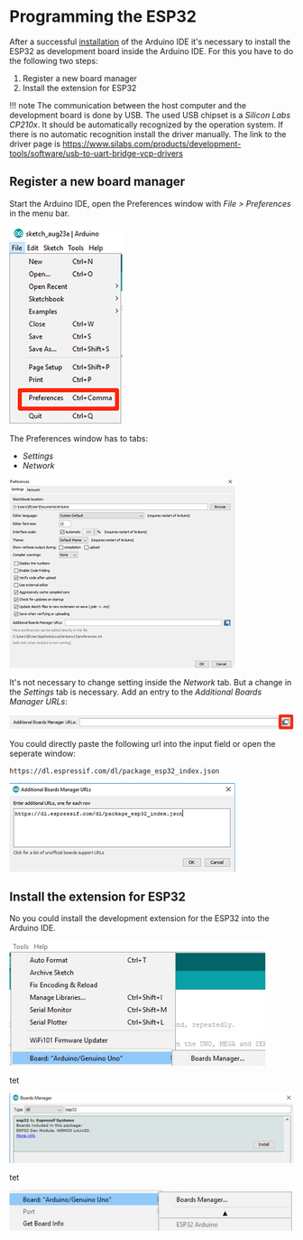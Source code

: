 # Programming the ESP32

After a successful [installation](../install) of the Arduino IDE it's necessary to install the ESP32 as development board inside the Arduino IDE. For this you have to do the following two steps:

1. Register a new board manager
2. Install the extension for ESP32

!!! note
    The communication between the host computer and the development board is done by USB. The used USB chipset is a *Silicon Labs CP210x*. It should be automatically recognized by the operation system. If there is no automatic recognition install the driver manually. The link to the driver page is https://www.silabs.com/products/development-tools/software/usb-to-uart-bridge-vcp-drivers

## Register a new board manager

Start the Arduino IDE, open the Preferences window with *File > Preferences* in the menu bar.

![Open Preferences windows](../../images/esp32/arduino_ide/open_preferences.png)

The Preferences window has to tabs:

+ *Settings*
+ *Network*

![Preferences window](../../images/esp32/arduino_ide/preferences_window.jpg)

It's not necessary to change setting inside the *Network* tab. But a change in the *Settings* tab is necessary. Add an entry to the *Additional Boards Manager URLs*:

![board_manager_urls](../../images/esp32/arduino_ide/board_manager_urls.jpg)

You could directly paste the following url into the input field or open the seperate window:

```
https://dl.espressif.com/dl/package_esp32_index.json
```
![board_manager_urls](../../images/esp32/arduino_ide/url_dialog.png)

## Install the extension for ESP32

No you could install the development extension for the ESP32 into the Arduino IDE.

![menu_boards_manager](../../images/esp32/arduino_ide/menu_boards_manager.jpg)

tet

![](../../images/esp32/arduino_ide/board_manager_01.png)

tet

![esp32_menu_entry](../../images/esp32/arduino_ide/esp32_menu_entry.jpg)
